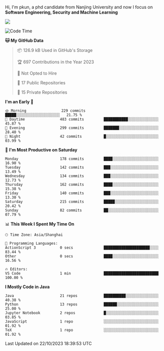 Hi, I'm pkun, a phd candidate from Nanjing University and now I focus on **Software Engineering, Security and Machine Learning**

<!--![GitHub Snake Light](https://github.com/pppppkun/pppppkun/blob/output/github-snake.svg#gh-light-mode-only)-->
<!--![GitHub Snake dark](https://github.com/pppppkun/pppppkun/blob/output/github-snake-dark.svg#gh-dark-mode-only)-->

![](https://komarev.com/ghpvc/?username=pppppkun)
<!--START_SECTION:waka-->
![Code Time](http://img.shields.io/badge/Code%20Time-1%2C956%20hrs%2046%20mins-blue)

**🐱 My GitHub Data** 

> 📦 126.9 kB Used in GitHub's Storage 
 > 
> 🏆 697 Contributions in the Year 2023
 > 
> 🚫 Not Opted to Hire
 > 
> 📜 17 Public Repositories 
 > 
> 🔑 15 Private Repositories 
 > 
**I'm an Early 🐤** 

```text
🌞 Morning                229 commits         █████░░░░░░░░░░░░░░░░░░░░   21.75 % 
🌆 Daytime                483 commits         ███████████░░░░░░░░░░░░░░   45.87 % 
🌃 Evening                299 commits         ███████░░░░░░░░░░░░░░░░░░   28.40 % 
🌙 Night                  42 commits          █░░░░░░░░░░░░░░░░░░░░░░░░   03.99 % 
```
📅 **I'm Most Productive on Saturday** 

```text
Monday                   178 commits         ████░░░░░░░░░░░░░░░░░░░░░   16.90 % 
Tuesday                  142 commits         ███░░░░░░░░░░░░░░░░░░░░░░   13.49 % 
Wednesday                134 commits         ███░░░░░░░░░░░░░░░░░░░░░░   12.73 % 
Thursday                 162 commits         ████░░░░░░░░░░░░░░░░░░░░░   15.38 % 
Friday                   140 commits         ███░░░░░░░░░░░░░░░░░░░░░░   13.30 % 
Saturday                 215 commits         █████░░░░░░░░░░░░░░░░░░░░   20.42 % 
Sunday                   82 commits          ██░░░░░░░░░░░░░░░░░░░░░░░   07.79 % 
```


📊 **This Week I Spent My Time On** 

```text
🕑︎ Time Zone: Asia/Shanghai

💬 Programming Languages: 
ActionScript 3           0 secs              █████████████████████░░░░   83.44 % 
Other                    0 secs              ████░░░░░░░░░░░░░░░░░░░░░   16.56 % 

🔥 Editors: 
VS Code                  1 min               █████████████████████████   100.00 % 
```

**I Mostly Code in Java** 

```text
Java                     21 repos            ██████████░░░░░░░░░░░░░░░   40.38 % 
Python                   13 repos            ██████░░░░░░░░░░░░░░░░░░░   25.00 % 
Jupyter Notebook         2 repos             █░░░░░░░░░░░░░░░░░░░░░░░░   03.85 % 
JavaScript               1 repo              ░░░░░░░░░░░░░░░░░░░░░░░░░   01.92 % 
TeX                      1 repo              ░░░░░░░░░░░░░░░░░░░░░░░░░   01.92 % 
```




 Last Updated on 22/10/2023 18:39:53 UTC
<!--END_SECTION:waka-->
